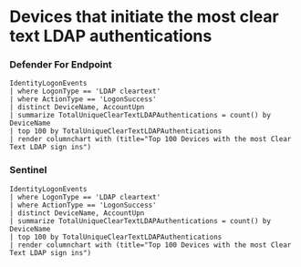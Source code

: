 # Devices that initiate the most clear text LDAP authentications 

### Defender For Endpoint

```
IdentityLogonEvents
| where LogonType == 'LDAP cleartext'
| where ActionType == 'LogonSuccess'
| distinct DeviceName, AccountUpn
| summarize TotalUniqueClearTextLDAPAuthentications = count() by DeviceName
| top 100 by TotalUniqueClearTextLDAPAuthentications
| render columnchart with (title="Top 100 Devices with the most Clear Text LDAP sign ins")
```
### Sentinel
```
IdentityLogonEvents
| where LogonType == 'LDAP cleartext'
| where ActionType == 'LogonSuccess'
| distinct DeviceName, AccountUpn
| summarize TotalUniqueClearTextLDAPAuthentications = count() by DeviceName
| top 100 by TotalUniqueClearTextLDAPAuthentications
| render columnchart with (title="Top 100 Devices with the most Clear Text LDAP sign ins")
```



